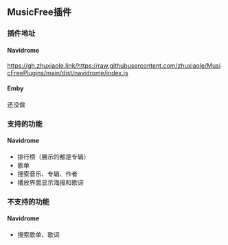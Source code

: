 ## MusicFree插件

### 插件地址

#### Navidrome

https://gh.zhuxiaole.link/https://raw.githubusercontent.com/zhuxiaole/MusicFreePlugins/main/dist/navidrome/index.js

#### Emby

还没做

### 支持的功能

#### Navidrome

- 排行榜（展示的都是专辑）
- 歌单
- 搜索音乐、专辑、作者
- 播放界面显示海报和歌词

### 不支持的功能

#### Navidrome

- 搜索歌单、歌词
